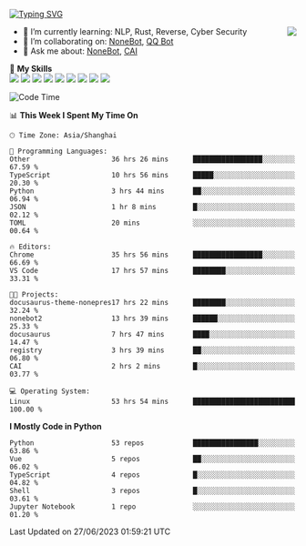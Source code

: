 [![Typing SVG](https://readme-typing-svg.herokuapp.com?size=25&duration=2500&color=8C43EA&vCenter=true&width=200&height=40&lines=Hi+there+%F0%9F%91%8B%F0%9F%8F%BB;I'm+yanyongyu)](https://git.io/typing-svg)

<a href="#">
  <img align="right" src="https://github-readme-stats.vercel.app/api?username=yanyongyu&count_private=true&show_icons=true&bg_color=15,f2f7fd,E0EAFC" />
</a>

- 🌱 I’m currently learning: NLP, Rust, Reverse, Cyber Security
- 👯 I’m collaborating on: [NoneBot](https://github.com/nonebot), [QQ Bot](https://github.com/Mrs4s/go-cqhttp)
- 💬 Ask me about: [NoneBot](https://github.com/nonebot), [CAI](https://github.com/cscs181/CAI)

🌟 **My Skills**  
![](https://img.shields.io/badge/-Python-3e74a2?style=flat-square&logo=Python&logoColor=fff)
![](https://img.shields.io/badge/-Node.js-339933?style=flat-square&logo=Node.js&logoColor=fff)
![](https://img.shields.io/badge/-Vue-4fc08d?style=flat-square&logo=Vue.js&logoColor=fff)
![](https://img.shields.io/badge/-React-2d98ce?style=flat-square&logo=React&logoColor=fff)
![](https://img.shields.io/badge/-Docker-2496ED?style=flat-square&logo=Docker&logoColor=fff)
![](https://img.shields.io/badge/-Linux-000000?style=flat-square&logo=Linux&logoColor=fff)
![](https://img.shields.io/badge/-MySQL-4479A1?style=flat-square&logo=MySQL&logoColor=fff)
![](https://img.shields.io/badge/-Redis-DC382D?style=flat-square&logo=Redis&logoColor=fff)
![](https://img.shields.io/badge/-MongoDB-47A248?style=flat-square&logo=MongoDB&logoColor=fff)

<!--START_SECTION:waka-->
![Code Time](http://img.shields.io/badge/Code%20Time-4%2C345%20hrs%2036%20mins-blue)

📊 **This Week I Spent My Time On** 

```text
🕑︎ Time Zone: Asia/Shanghai

💬 Programming Languages: 
Other                    36 hrs 26 mins      █████████████████░░░░░░░░   67.59 % 
TypeScript               10 hrs 56 mins      █████░░░░░░░░░░░░░░░░░░░░   20.30 % 
Python                   3 hrs 44 mins       ██░░░░░░░░░░░░░░░░░░░░░░░   06.94 % 
JSON                     1 hr 8 mins         █░░░░░░░░░░░░░░░░░░░░░░░░   02.12 % 
TOML                     20 mins             ░░░░░░░░░░░░░░░░░░░░░░░░░   00.64 % 

🔥 Editors: 
Chrome                   35 hrs 56 mins      █████████████████░░░░░░░░   66.69 % 
VS Code                  17 hrs 57 mins      ████████░░░░░░░░░░░░░░░░░   33.31 % 

🐱‍💻 Projects: 
docusaurus-theme-nonepres17 hrs 22 mins      ████████░░░░░░░░░░░░░░░░░   32.24 % 
nonebot2                 13 hrs 39 mins      ██████░░░░░░░░░░░░░░░░░░░   25.33 % 
docusaurus               7 hrs 47 mins       ████░░░░░░░░░░░░░░░░░░░░░   14.47 % 
registry                 3 hrs 39 mins       ██░░░░░░░░░░░░░░░░░░░░░░░   06.80 % 
CAI                      2 hrs 2 mins        █░░░░░░░░░░░░░░░░░░░░░░░░   03.77 % 

💻 Operating System: 
Linux                    53 hrs 54 mins      █████████████████████████   100.00 % 
```

**I Mostly Code in Python** 

```text
Python                   53 repos            ████████████████░░░░░░░░░   63.86 % 
Vue                      5 repos             ██░░░░░░░░░░░░░░░░░░░░░░░   06.02 % 
TypeScript               4 repos             █░░░░░░░░░░░░░░░░░░░░░░░░   04.82 % 
Shell                    3 repos             █░░░░░░░░░░░░░░░░░░░░░░░░   03.61 % 
Jupyter Notebook         1 repo              ░░░░░░░░░░░░░░░░░░░░░░░░░   01.20 % 
```




 Last Updated on 27/06/2023 01:59:21 UTC
<!--END_SECTION:waka-->
